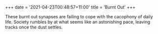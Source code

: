 +++
date = '2021-04-23T00:48:57+11:00'
title = 'Burnt Out'
+++

These burnt out synapses are failing to cope with the cacophony of daily life. Society rumbles by at what seems like an astonishing pace, leaving tracks once the dust settles. 

